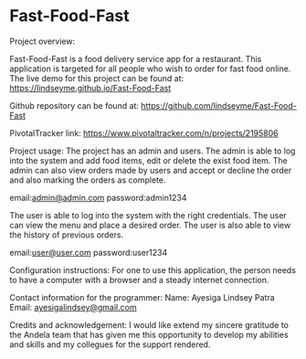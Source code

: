 # Fast-Food-Fast

Project overview:

Fast-Food-Fast is a food delivery service app for a restaurant. This application is targeted
for all people who wish to order for fast food online.
The live demo for this project can be found at: 
https://lindseyme.github.io/Fast-Food-Fast

Github repository can be found at:
https://github.com/lindseyme/Fast-Food-Fast

PivotalTracker link: https://www.pivotaltracker.com/n/projects/2195806



Project usage:
The project has an admin and users.
The admin is able to log into the system and add food items, edit or delete the exist food item.
The admin can also view orders made by users and accept or decline the order and also marking the orders as complete.
<!--admin login credentials-->
email:admin@admin.com
password:admin1234

The user is able to log into the system with the right credentials. 
The user can view the menu and place a desired order. The user is also able to view the history of previous orders.
<!--user login credentials-->
email:user@user.com
password:user1234

Configuration instructions:
For one to use this application, the person needs to have a computer with a browser and a steady internet connection.

Contact information for the programmer:
Name: Ayesiga Lindsey Patra
Email: ayesigalindsey@gmail.com

Credits and acknowledgement:
I would like extend my sincere gratitude to the Andela team that has given me this opportunity to 
develop my abilities and skills and my collegues for the support rendered.
